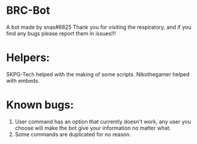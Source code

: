# BRC-Bot
A bot made by snas#6825
Thank you for visiting the respiratory, and if you find any bugs please report them in issues!!!

# Helpers:
SKPG-Tech helped with the making of some scripts.
Nikothegamer helped with embeds.

# Known bugs:
1. User command has an option that currently doesn't work, any user you choose will make the bot give your information no matter what.
2. Some commands are duplicated for no reason.


